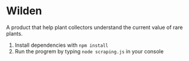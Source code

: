 # Wilden
A product that help plant collectors understand the current value of rare plants.

1. Install dependencies with `npm install`
2. Run the progrem by typing `node scraping.js` in your console
